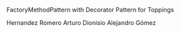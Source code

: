 FactoryMethodPattern with Decorator Pattern for Toppings

Hernandez Romero Arturo Dionisio
Alejandro Gómez
